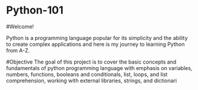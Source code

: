 # Python-101

#Welcome!

Python is a  programming language popular for its simplicity and the ability to create complex applications and here is my journey to learning Python from A-Z.


#Objective
The goal of this project is to cover the basic concepts and fundamentals of python programming language with emphasis on variables, numbers, functions, booleans and conditionals, list, loops, and list comprehension, working with external libraries, strings, and dictionari

